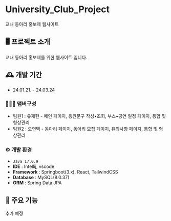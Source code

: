 # University_Club_Project
교내 동아리 홍보제 웹사이트


## 🖥️ 프로젝트 소개
교내 동아리 홍보제를 위한 웹사이트 입니다.
<br>

## 🕰️ 개발 기간
* 24.01.21. - 24.03.24

### 🧑‍🤝‍🧑 맴버구성
 - 팀원1 : 유재현 - 메인 페이지, 응원문구 작성•조회, 부스•공연 일정 페이지, 통합 및 형상관리
 - 팀원2 : 오연택 - 동아리 페이지, 동아리 모집 페이지, 유의사항 페이지, 통합 및 형상관리

### ⚙️ 개발 환경
- `Java 17.0.9`
- **IDE** : Intellij, vscode
- **Framework** : Springboot(3.x), React, TailwindCSS
- **Database** : MySQL(8.0.37)
- **ORM** : Spring Data JPA

## 📌 주요 기능
추가 예정
